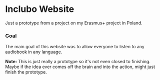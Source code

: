 # Inclubo Website
Just a prototype from a project on my Erasmus+ project in Poland.

### Goal
The main goal of this website was to allow everyone to listen to any audiobook in  any language.

**Note:** This is just really a prototype so it's not even closed to finishing. Maybe if the idea ever comes off the brain and into the action, might just finish the prototype.
